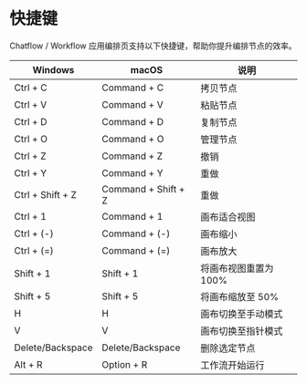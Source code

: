 # 快捷键

Chatflow / Workflow 应用编排页支持以下快捷键，帮助你提升编排节点的效率。

| Windows          | macOS               | 说明            |
| ---------------- | ------------------- | ------------- |
| Ctrl + C         | Command + C         | 拷贝节点          |
| Ctrl + V         | Command + V         | 粘贴节点          |
| Ctrl + D         | Command + D         | 复制节点       |
| Ctrl + O         | Command + O         | 管理节点          |
| Ctrl + Z         | Command + Z         | 撤销            |
| Ctrl + Y         | Command + Y         | 重做            |
| Ctrl + Shift + Z | Command + Shift + Z | 重做            |
| Ctrl + 1         | Command + 1         | 画布适合视图        |
| Ctrl + (-)       | Command + (-)       | 画布缩小          |
| Ctrl + (=)       | Command + (=)       | 画布放大          |
| Shift + 1        | Shift + 1           | 将画布视图重置为 100% |
| Shift + 5        | Shift + 5           | 将画布缩放至 50%    |
| H                | H                   | 画布切换至手动模式     |
| V                | V                   | 画布切换至指针模式     |
| Delete/Backspace | Delete/Backspace    | 删除选定节点        |
| Alt + R          | Option + R          | 工作流开始运行       |



